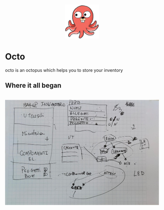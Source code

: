 <p align="center">
    <img style="width:8em;" src="./assets/octo-2.png" alt="jim">
</p>

# Octo

octo is an octopus which helps you to store your inventory

## Where it all began

<br>

<img src="./assets/migno.png" alt="doc">
